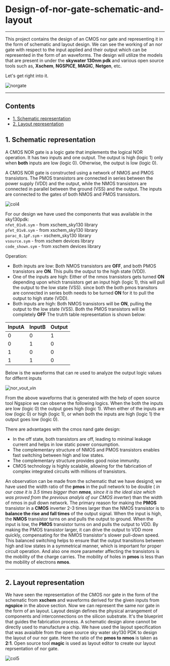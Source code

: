 # Design-of-nor-gate-schematic-and-layout
---
This project contains the design of an CMOS nor gate and representing it in the form of schematic and layout design. We can see the working of an nor gate with respect to the input applied and their output which can be represented in the form of an waveforms. The design will utilize the models that are present in under the __skywater 130nm pdk__ and various open source tools such as, __Xschem__, __NGSPICE__, __MAGIC__, __Netgen__, etc.

Let's get right into it.

![norgate](https://github.com/user-attachments/assets/abd3ce4e-f494-49e2-bf3e-906f86f372b7)

---
## Contents
- [1. Schematic representation](#1-Schematic-representation)
- [2. Layout representation](#2-Layout-representation)

## 1. Schematic representation

A CMOS NOR gate is a logic gate that implements the logical NOR operation. It has two inputs and one output. The output is high (logic 1) only when **both** inputs are low (logic 0). Otherwise, the output is low (logic 0).

A CMOS NOR gate is constructed using a network of NMOS and PMOS transistors. The PMOS transistors are connected in series between the power supply (VDD) and the output, while the NMOS transistors are connected in parallel between the ground (VSS) and the output. The inputs are connected to the gates of both NMOS and PMOS transistors.

![col4](https://github.com/user-attachments/assets/52d6ba22-799c-4044-8b4c-bfbaeae362cf)

For our design we have used the components that was available in the sky130pdk:<br>
```nfet_01v8.sym``` - from xschem_sky130 library<br>
```pfet_01v8.sym``` - from xschem_sky130 library<br>
```parac_0.1pF.sym``` - xschem_sky130 library<br>
```vsource.sym``` - from xschem devices library<br>
```code_shown.sym``` - from xschem devices library<br>

Operation:
* Both inputs are low: Both NMOS transistors are **OFF**, and both PMOS transistors are **ON**. This pulls the output to the high state (VDD).
* One of the inputs are high: Either of the nmos transistors gets turned **ON** depending upon which transistors get an input high (logic 1), this will pull the output to the low state (VSS). since both the both pmos transitors are connected in series both needs to be turned **ON** for it to pull the output to high state (VDD). 
* Both inputs are high: Both NMOS transistors will be **ON**, pulling the output to the low state (VSS). Both the PMOS transistors will be completely **OFF**
The trutrh table representation is shown below:

| InputA  | InputB | Output | 
|---------|------- | ------ |
|    0    |    0   |    1   | 
|    0    |    1   |    0   |
|    1    |    0   |    0   |
|    1    |    1   |    0   |

Below is the waveforms that can re used to analyze the output logic values for differnt inputs

![nor_vout_vin](https://github.com/user-attachments/assets/74a29590-3bbd-4300-8678-91385386f5f6)

From the above waveforms that is generated with the help of open source tool Ngspice we can observe the following logics. When the both the inputs are low (logic 0) the output goes high (logic 1). When either of the inputs are low (logic 0) or high (logic 1), or when both the inputs are high (logic 1) the output goes low (logic 0).

There are advantages with the cmos nand gate design:
* In the off state, both transistors are off, leading to minimal leakage current and helps in low static power consumption.
* The complementary structure of NMOS and PMOS transistors enables fast switching between high and low states.
* The complementary structure provides good noise immunity.
* CMOS technology is highly scalable, allowing for the fabrication of complex integrated circuits with millions of transistors.

An observation can be made from the schematic that we have designd; we have used the width ratio of the **pmos** in the pull network to be double ( _in our case it is 3.5 times bigger than **nmos**, since it is the ideal size which was proved from the previous analyis of our CMOS inverter_) than the width of nmos in pull down network. The primary reason for making the **PMOS** transistor in a **CMOS** inverter 2-3 times larger than the NMOS transistor is to **balance the rise and fall times** of the output signal.
When the input is high, the **NMOS** transistor turns on and pulls the output to ground. When the input is low, the **PMOS** transistor turns on and pulls the output to VDD. By making the PMOS transistor larger, it can drive the output to VDD more quickly, compensating for the NMOS transistor's slower pull-down speed. This balanced switching helps to ensure that the output transitions between high and low states in a symmetrical manner, which is important for proper circuit operation. And also one more parameter affecting the transistors is the mobility of the charge carries. The mobility of holes in **pmos** is less than the mobility of electrons **nmos**.

---

## 2. Layout representation

We have seen the representation of the CMOS nor gate in the form of the schematic from **xschem** and waveforms derived for the given inputs from **ngspice** in the above section. Now we can represent the same nor gate in the form of an layout. Layout design defines the physical arrangement of components and interconnections on the silicon substrate. It's the blueprint that guides the fabrication process. A schematic design alone cannot be directly used to manufacture a chip.
We have used the layout specification that was avaialble from the open source sky water sky130 PDK to design the layout of our nor gate. Here the ratio of the **pmos to nmos** is taken as **2:1**. Open source tool **magic** is used as layout editor to create our layout reprsentation of nor gate.

![col5](https://github.com/user-attachments/assets/06aa72a8-a4a2-4c1a-bbee-46694a878e67)




